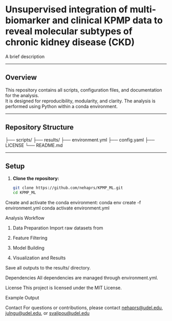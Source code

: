 # Unsupervised integration of multi-biomarker and clinical KPMP data to reveal molecular subtypes of chronic kidney disease (CKD)

A brief description

---

##  Overview

This repository contains all scripts, configuration files, and documentation for the analysis.  
It is designed for reproducibility, modularity, and clarity. The analysis is performed using Python within a conda environment.

---

##  Repository Structure


├── scripts/ 
├── results/ 
├── environment.yml 
├── config.yaml 
├── LICENSE 
└── README.md 

---

##  Setup

1. **Clone the repository:**
   ```bash
   git clone https://github.com/nehaprs/KPMP_ML.git
   cd KPMP_ML
   
Create and activate the conda environment:
conda env create -f environment.yml
conda activate environment.yml


  Analysis Workflow
1. Data Preparation
Import raw datasets from 



2. Feature Filtering


3. Model Building 

4. Visualization and Results

Save all outputs to the results/ directory.


 Dependencies
All dependencies are managed through environment.yml.



License
This project is licensed under the MIT License.



 Example Output


 Contact
For questions or contributions, please contact nehaprs@udel.edu, julngu@udel.edu, or svalipou@udel.edu 

